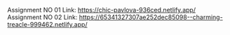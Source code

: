 Assignment NO 01 Link: https://chic-pavlova-936ced.netlify.app/ 
Assignment NO 02 Link: https://65341327307ae252dec85098--charming-treacle-999462.netlify.app/

